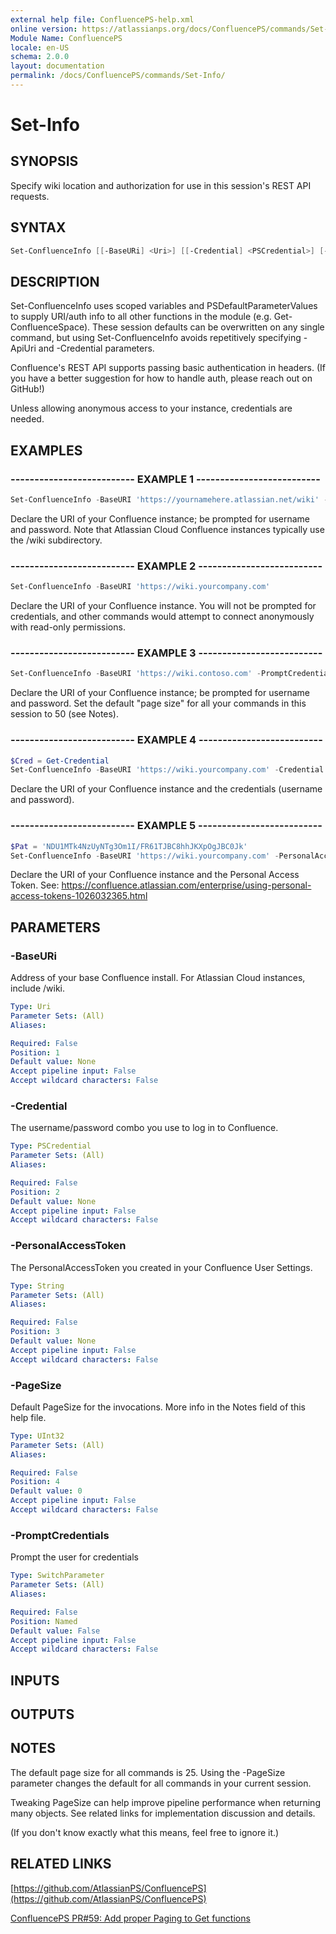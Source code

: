 ```yaml
---
external help file: ConfluencePS-help.xml
online version: https://atlassianps.org/docs/ConfluencePS/commands/Set-Info/
Module Name: ConfluencePS
locale: en-US
schema: 2.0.0
layout: documentation
permalink: /docs/ConfluencePS/commands/Set-Info/
---
```

# Set-Info

## SYNOPSIS

Specify wiki location and authorization for use in this session's REST API requests.

## SYNTAX

```powershell
Set-ConfluenceInfo [[-BaseURi] <Uri>] [[-Credential] <PSCredential>] [-PersonalAccessToken <String>] [[-PageSize] <UInt32>] [-PromptCredentials]
```

## DESCRIPTION

Set-ConfluenceInfo uses scoped variables and PSDefaultParameterValues to supply
URI/auth info to all other functions in the module (e.g. Get-ConfluenceSpace).
These session defaults can be overwritten on any single command, but using
Set-ConfluenceInfo avoids repetitively specifying -ApiUri and -Credential parameters.

Confluence's REST API supports passing basic authentication in headers.
(If you have a better suggestion for how to handle auth, please reach out on GitHub!)

Unless allowing anonymous access to your instance, credentials are needed.

## EXAMPLES

### -------------------------- EXAMPLE 1 --------------------------

```powershell
Set-ConfluenceInfo -BaseURI 'https://yournamehere.atlassian.net/wiki' -PromptCredentials
```

Declare the URI of your Confluence instance; be prompted for username and password.
Note that Atlassian Cloud Confluence instances typically use the /wiki subdirectory.

### -------------------------- EXAMPLE 2 --------------------------

```powershell
Set-ConfluenceInfo -BaseURI 'https://wiki.yourcompany.com'
```

Declare the URI of your Confluence instance. You will not be prompted for credentials,
and other commands would attempt to connect anonymously with read-only permissions.

### -------------------------- EXAMPLE 3 --------------------------

```powershell
Set-ConfluenceInfo -BaseURI 'https://wiki.contoso.com' -PromptCredentials -PageSize 50
```

Declare the URI of your Confluence instance; be prompted for username and password.
Set the default "page size" for all your commands in this session to 50 (see Notes).

### -------------------------- EXAMPLE 4 --------------------------

```powershell
$Cred = Get-Credential
Set-ConfluenceInfo -BaseURI 'https://wiki.yourcompany.com' -Credential $Cred
```

Declare the URI of your Confluence instance and the credentials (username and
password).

### -------------------------- EXAMPLE 5 --------------------------

```powershell
$Pat = 'NDU1MTk4NzUyNTg3Om1I/FR61TJBC8hhJKXpOgJBC0Jk'
Set-ConfluenceInfo -BaseURI 'https://wiki.yourcompany.com' -PersonalAccessToken $Pat
```

Declare the URI of your Confluence instance and the Personal Access Token. 
See: https://confluence.atlassian.com/enterprise/using-personal-access-tokens-1026032365.html

## PARAMETERS

### -BaseURi

Address of your base Confluence install.
For Atlassian Cloud instances, include /wiki.

```yaml
Type: Uri
Parameter Sets: (All)
Aliases:

Required: False
Position: 1
Default value: None
Accept pipeline input: False
Accept wildcard characters: False
```

### -Credential

The username/password combo you use to log in to Confluence.

```yaml
Type: PSCredential
Parameter Sets: (All)
Aliases:

Required: False
Position: 2
Default value: None
Accept pipeline input: False
Accept wildcard characters: False
```

### -PersonalAccessToken

The PersonalAccessToken you created in your Confluence User Settings.

```yaml
Type: String
Parameter Sets: (All)
Aliases:

Required: False
Position: 3
Default value: None
Accept pipeline input: False
Accept wildcard characters: False
```


### -PageSize

Default PageSize for the invocations.
More info in the Notes field of this help file.

```yaml
Type: UInt32
Parameter Sets: (All)
Aliases:

Required: False
Position: 4
Default value: 0
Accept pipeline input: False
Accept wildcard characters: False
```

### -PromptCredentials

Prompt the user for credentials

```yaml
Type: SwitchParameter
Parameter Sets: (All)
Aliases:

Required: False
Position: Named
Default value: False
Accept pipeline input: False
Accept wildcard characters: False
```

## INPUTS

## OUTPUTS

## NOTES

The default page size for all commands is 25.
Using the -PageSize parameter changes the default for all commands in your current session.

Tweaking PageSize can help improve pipeline performance when returning many objects.
See related links for implementation discussion and details.

(If you don't know exactly what this means, feel free to ignore it.)

## RELATED LINKS

[https://github.com/AtlassianPS/ConfluencePS](https://github.com/AtlassianPS/ConfluencePS)

[ConfluencePS PR#59: Add proper Paging to Get functions](https://github.com/AtlassianPS/ConfluencePS/pull/59)
